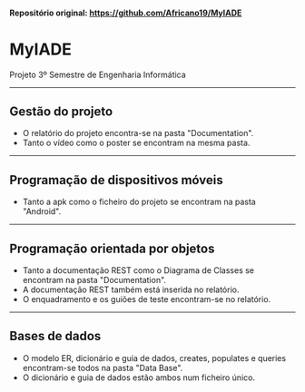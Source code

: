 #### Repositório original: https://github.com/Africano19/MyIADE

# MyIADE
Projeto 3º Semestre de Engenharia Informática

* * *

## Gestão do projeto

- O relatório do projeto encontra-se na pasta "Documentation".
- Tanto o vídeo como o poster se encontram na mesma pasta.

* * *

## Programação de dispositivos móveis

- Tanto a apk como o ficheiro do projeto se encontram na pasta "Android".

* * *

## Programação orientada por objetos

- Tanto a documentação REST como o Diagrama de Classes se encontram na pasta "Documentation".
- A documentação REST também está inserida no relatório.
- O enquadramento e os guiões de teste encontram-se no relatório.

* * *

## Bases de dados

- O modelo ER, dicionário e guia de dados, creates, populates e queries encontram-se todos na pasta "Data Base".
- O dicionário e guia de dados estão ambos num ficheiro único.
